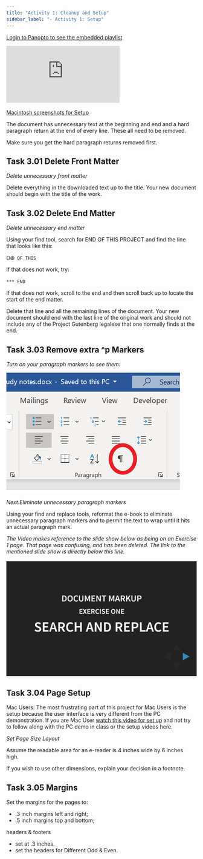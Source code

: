 ```yaml
---
title: "Activity 1: Cleanup and Setup"
sidebar_label: "- Activity 1: Setup"
---
```


[Login to Panopto to see the embedded playlist](https://uncch.hosted.panopto.com/)

<div class='embed-container'><iframe src='https://uncch.hosted.panopto.com/Panopto/Pages/Embed.aspx?pid=571a7b84-2464-478c-be1f-acef018b6ec6&autoplay=false&offerviewer=true&showtitle=true&showbrand=false&start=0&interactivity=all' frameborder='0' allowfullscreen></iframe></div>

[Macintosh screenshots for Setup](https://github.com/lblakej/document-markup-mac-help/blob/master/docs-mac-project-part-1/README.md)

The document has unnecessary text at the beginning and end and a hard paragraph return at the
end of every line. These all need to be removed.

Make sure you get the hard paragraph returns removed first.

## Task 3.01 Delete Front Matter

*Delete unnecessary front matter*

Delete everything in the downloaded text up to the title. Your new document should begin with the title of the work.


## Task 3.02 Delete End Matter

*Delete unnecessary end matter*

Using your find tool, search for END OF THIS PROJECT and find the line that looks like this:

<code>END OF THIS</code>

If that does not work, try:

<code>*** END</code>

If that does not work, scroll to the end and then scroll back up to locate the start of the end matter.

Delete that line and all the remaining lines of the document. Your new document should end with the last line of the original work and should not include any of the Project Gutenberg legalese that one normally finds at the end.


## Task 3.03 Remove extra ^p Markers

*Turn on your paragraph markers to see them:*

![paragraph marker](/img/paragraph-marker-pc.png)

*Next:Eliminate unnecessary paragraph markers*

Using your find and replace tools, reformat the e-book to eliminate unnecessary paragraph markers and to permit the text to wrap until it hits an actual paragraph mark.

*The Video makes reference to the slide show below as being on an Exercise 1 page. That page was confusing, and has been deleted. The link to the mentioned slide show is directly below this line.*

[![slideshow](/img/search-replace-slide-show.png)](https://ils.unc.edu/courses/2019_spring/inls161_001/03/01d-documents-exercise-1-slides.html)

## Task 3.04 Page Setup

Mac Users: The most frustrating part of this project for Mac Users is the setup because the user interface is very different from the PC demonstration. If you are Mac User [watch this video for set up](https://uncch.hosted.panopto.com/Panopto/Pages/Viewer.aspx?id=006426fe-d9b2-4199-b61f-acef01580330) and not try to follow along with the PC demo in class or the setup videos here.

*Set Page Size Layout*

Assume the readable area for an e-reader is 4 inches wide by 6 inches high.

If you wish to use other dimensions, explain your decision in a footnote.
## Task 3.05 Margins

Set the margins for the pages to:

* .3 inch margins left and right;
* .5 inch margins top and bottom;

headers & footers

* set at .3 inches.
* set the headers for Different Odd & Even.


